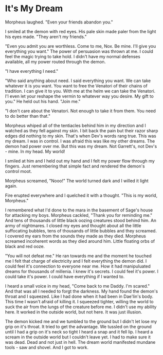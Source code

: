 # It's My Dream

Morpheus laughed.  "Even your friends abandon you."

I smiled at the demon with red eyes.  His pale skin made paler from the light his eyes made.  "They aren't my friends."

"Even you admit you are worthless.  Come to me, Nox.  Be mine.  I'll give you everything you want."  The power of persuasion was thrown at me.  I could feel the magic trying to take hold.  I didn't have my normal defenses available, all my power routed through the demon.

"I have everything I need."

"Who said anything about need.  I said everything you want.  We can take whatever it is you want.  You want to free the Venatori of their chains of tradition.  I can give it to you.  With me at the helm we can take the Venatori.  I'l even let your reshape the vermin to whatever way you desire.  My gift to you."  He held out his hand. "Join me."

"I don't care about the Venatori.  Not enough to take it from them.  You need to do better than that."

Morpheus whiped all of the tentiacles behind him in my direction and I watched as they fell against my skin.  I bit back the pain but their razor sharp edges did nothing to my skin.  That's when Dev's words rang true.  This was my dream.  I was in control.  I was afraid this was like my other dreams.  The demon had power over me.  But this was my dream.  Not Garrett's, not Dev's - mine.  In my head.  My world!

I smiled at him and I held out my hand and I felt my power flow through my fingers.  Just remembering that simple fact and rendered the demon's control moot.

Morpheus screamed, "Nooo!"  The world turned dark and I willed it light again.

Fire erupted everywhere and I quelched it with a thought.  "This is my world, Morpheus."

I remembered what I'd done to the mara in the basement of Sage's house for attacking my boys.  Morpheus cackled, "Thank you for reminding me."  And tens of thousands of little black oozing creatures stood behind him.  An army of nightmares.  I closed my eyes and thought about all the little suffocating bubbles, tens of thousands of little bubbles and they screamed.  I covered my ears from the sounds they made as they died.  Morpheus screamed incoherent words as they died around him.  Little floating orbs of black and red ooze.

"You will not defeat me."  He ran towards me and the moment he touched me I felt that charge of electricity and I felt everything the demon did.  I could feel it's connection to everyone near me.  How it had manipuluated dreams for thousands of millenia.  I knew it's secrets.  I could feel it's power.  I could take it's power.  I could have everything if I wanted to.

I heard a small voice in my head, "Come back to me Daddy.  I'm scared."  And that was all I needed to forgt the darkness.  My hand found the demon's throat and I squeezed.  Like I had done when it had been in Dae'lin's body.  This time I wasn't afraid of killing it.  I squeezed tighter, willing the world to suck the air from the lungs of the creature before me.  I didn't use my ability here.  It worked in the outside world, but not here.  It was just illusion.

The demon kicked me and we tumbled to the ground but I didn't let lose my grip on it's throat.  It tried to get the advantage.  We tussled on the ground until I had a grip on it's neck so tight I heard a snap and it fell lip.  I heard a scream in the outside world but I couldn't leave yet.  I had to make sure it was dead.  Dead and not just in hell.  The dream world manifested mundane tools - saw and shovel.  And I got to work.